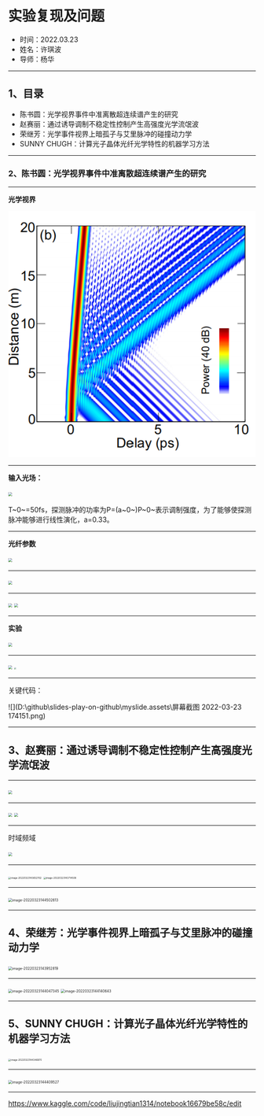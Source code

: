# 实验复现及问题

- 时间：2022.03.23
- 姓名：许琪波
- 导师：杨华

------------------------------------------------------------------

## 1、目录

- 陈书圆：光学视界事件中准离散超连续谱产生的研究
- 赵赛丽：通过诱导调制不稳定性控制产生高强度光学流氓波
- 荣继芳：光学事件视界上暗孤子与艾里脉冲的碰撞动力学
- SUNNY CHUGH：计算光子晶体光纤光学特性的机器学习方法

------------------------------------------------------------------------------------------------------------

### 2、陈书圆：光学视界事件中准离散超连续谱产生的研究

------------

**光学视界**

![](https://github.com/liujingtiaan/slides-play-on-github/blob/main/assets/%E5%B1%8F%E5%B9%95%E6%88%AA%E5%9B%BE%202022-03-23%20134700.png)

-------------------------

**输入光场：**

<img src="D:\github\slides-play-on-github\myslide.assets\屏幕截图 2022-03-23 173435.png" style="zoom:50%;" />

T~0~=50fs，探测脉冲的功率为P=(a~0~)P~0~表示调制强度，为了能够使探测脉冲能够进行线性演化，a=0.33。

-----------

**光纤参数**

<img src="D:\github\slides-play-on-github\myslide.assets\屏幕截图 2022-03-23 173556.png" style="zoom: 50%;" />

-----------------

<img src="D:\github\slides-play-on-github\myslide.assets\屏幕截图 2022-03-23 173659.png" style="zoom:50%;" />

---------------------

<img src="D:\github\slides-play-on-github\myslide.assets\屏幕截图 2022-03-23 173753.png" style="zoom:50%;" />

<img src="D:\github\slides-play-on-github\myslide.assets\屏幕截图 2022-03-23 173819.png" style="zoom:50%;" />

----------------------------------

**实验**

<img src="D:\github\slides-play-on-github\myslide.assets\屏幕截图 2022-03-23 173918.png" style="zoom:50%;" />

--------------

<img src="D:\github\slides-play-on-github\myslide.assets\屏幕截图 2022-03-23 174002.png" style="zoom:50%;" />

<img src="D:\github\slides-play-on-github\myslide.assets\屏幕截图 2022-03-23 174112.png" style="zoom: 25%;" />

----------------

关键代码：

![](D:\github\slides-play-on-github\myslide.assets\屏幕截图 2022-03-23 174151.png)

---------

## 3、赵赛丽：通过诱导调制不稳定性控制产生高强度光学流氓波

-----------

<img src="D:\github\slides-play-on-github\myslide.assets\屏幕截图 2022-03-23 174229.png" style="zoom:50%;" />

-------------------------

<img src="D:\github\slides-play-on-github\myslide.assets\屏幕截图 2022-03-23 174309.png" style="zoom:50%;" />

<img src="D:\github\slides-play-on-github\myslide.assets\屏幕截图 2022-03-23 174339.png" style="zoom:50%;" />

------------------------

时域频域

<img src="D:\github\slides-play-on-github\myslide.assets\屏幕截图 2022-03-23 174411.png" style="zoom:50%;" />

---------------------------------------------

<img src="D:\github\slides-play-on-github\assets\image-20220323143652762.png" alt="image-20220323143652762" style="zoom:33%;" />

<img src="D:\github\slides-play-on-github\assets\image-20220323143714508.png" alt="image-20220323143714508" style="zoom:33%;" />

--------

<img src="D:\github\slides-play-on-github\assets\image-20220323144502613.png" alt="image-20220323144502613" style="zoom:50%;" />

---------------

## 4、荣继芳：光学事件视界上暗孤子与艾里脉冲的碰撞动力学

<img src="D:\github\slides-play-on-github\myslide.assets\image-20220323143952819.png" alt="image-20220323143952819" style="zoom:50%;" />

-----------------------------

<img src="D:\github\slides-play-on-github\assets\image-20220323144047345.png" alt="image-20220323144047345" style="zoom: 50%;" />

<img src="D:\github\slides-play-on-github\assets\image-20220323144140643.png" alt="image-20220323144140643" style="zoom: 50%;" />

--------

## 5、SUNNY CHUGH：计算光子晶体光纤光学特性的机器学习方法

<img src="D:\github\slides-play-on-github\assets\image-20220323144346870.png" alt="image-20220323144346870" style="zoom:33%;" />

---------

<img src="D:\github\slides-play-on-github\assets\image-20220323144409527.png" alt="image-20220323144409527" style="zoom: 50%;" />

----------

https://www.kaggle.com/code/liujingtian1314/notebook16679be58c/edit
